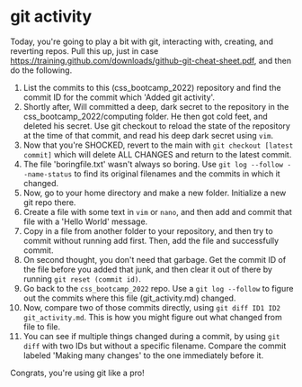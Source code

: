 # git activity

Today, you're going to play a bit with git, interacting with, creating, and reverting repos.  Pull this up, just in case <https://training.github.com/downloads/github-git-cheat-sheet.pdf>, and then do the following.

1. List the commits to this (css_bootcamp_2022) repository and find the commit ID for the commit which 'Added git activity'.
2. Shortly after, Will committed a deep, dark secret to the repository in the css_bootcamp_2022/computing folder.  He then got cold feet, and deleted his secret. Use git checkout to reload the state of the repository at the time of that commit, and read his deep dark secret using `vim`.
3. Now that you're SHOCKED, revert to the main with `git checkout [latest commit]` which will delete ALL CHANGES and return to the latest commit.
4. The file 'boringfile.txt' wasn't always so boring.  Use `git log --follow --name-status` to find its original filenames and the commits in which it changed.
5. Now, go to your home directory and make a new folder.  Initialize a new git repo there.
6. Create a file with some text in `vim` or `nano`, and then add and commit that file with a 'Hello World' message.
7. Copy in a file from another folder to your repository, and then try to commit without running add first.  Then, add the file and successfully commit.
8. On second thought, you don't need that garbage. Get the commit ID of the file before you added that junk, and then clear it out of there by running `git reset (commit id)`.
9. Go back to the `css_bootcamp_2022` repo.  Use a `git log --follow` to figure out the commits where this file (git_activity.md) changed.
10. Now, compare two of those commits directly, using `git diff ID1 ID2 git_activity.md`.  This is how you might figure out what changed from file to file.
11. You can see if multiple things changed during a commit, by using `git diff` with two IDs but without a specific filename.  Compare the commit labeled 'Making many changes' to the one immediately before it.

Congrats, you're using git like a pro!
